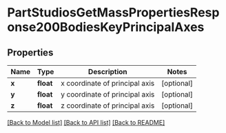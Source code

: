 # PartStudiosGetMassPropertiesResponse200BodiesKeyPrincipalAxes

## Properties
Name | Type | Description | Notes
------------ | ------------- | ------------- | -------------
**x** | **float** | x coordinate of principal axis | [optional] 
**y** | **float** | y coordinate of principal axis | [optional] 
**z** | **float** | z coordinate of principal axis | [optional] 

[[Back to Model list]](../README.md#documentation-for-models) [[Back to API list]](../README.md#documentation-for-api-endpoints) [[Back to README]](../README.md)


